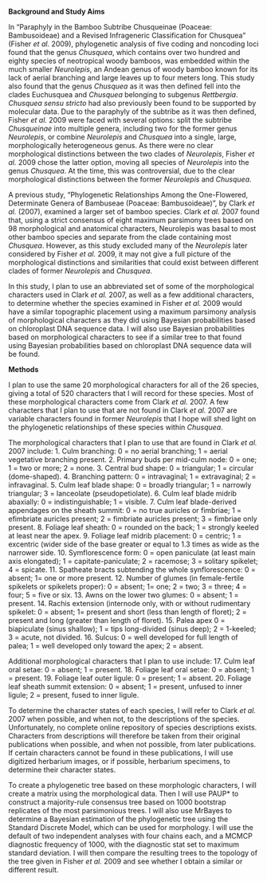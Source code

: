 **Background and Study Aims**

  In “Paraphyly in the Bamboo Subtribe Chusqueinae (Poaceae: Bambusoideae) and a Revised Infrageneric Classification for Chusquea” (Fisher *et al.* 2009), phylogenetic analysis of five coding and noncoding loci found that the genus *Chusquea*, which contains over two hundred and eighty species of neotropical woody bamboos, was embedded within the much smaller *Neurolepis*, an Andean genus of woody bamboo known for its lack of aerial branching and large leaves up to four meters long. This study also found that the genus *Chusquea* as it was then defined fell into the clades Euchusquea and *Chusquea* belonging to subgenus *Rettbergia*. *Chusquea sensu stricto* had also previously been found to be supported by molecular data. Due to the paraphyly of the subtribe as it was then defined, Fisher *et al.* 2009 were faced with several options: split the subtribe *Chusqueinae* into multiple genera, including two for the former genus *Neurolepis*, or combine *Neurolepis* and *Chusquea* into a single, large, morphologically heterogeneous genus. As there were no clear morphological distinctions between the two clades of *Neurolepis*, Fisher *et al.* 2009 chose the latter option, moving all species of *Neurolepis* into the genus *Chusquea*. At the time, this was controversial, due to the clear morphological distinctions between the former *Neurolepis* and *Chusquea*.

  A previous study, “Phylogenetic Relationships Among the One-Flowered, Determinate Genera of Bambuseae (Poaceae: Bambusoideae)”, by Clark *et al.* (2007), examined a larger set of bamboo species. Clark *et al.* 2007 found that, using a strict consensus of eight maximum parsimony trees based on 98 morphological and anatomical characters, Neurolepis was basal to most other bamboo species and separate from the clade containing most *Chusquea*. However, as this study excluded many of the *Neurolepis* later considered by Fisher *et al.* 2009, it may not give a full picture of the morphological distinctions and similarities that could exist between different clades of former *Neurolepis* and *Chusquea*.

  In this study, I plan to use an abbreviated set of some of the morphological characters used in Clark *et al.* 2007, as well as a few additional characters, to determine whether the species examined in Fisher *et al.* 2009 would have a similar topographic placement using a maximum parsimony analysis of morphological characters as they did using Bayesian probabilities based on chloroplast DNA sequence data. I will also use Bayesian probabilities based on morphological characters to see if a similar tree to that found using Bayesian probabilities based on chloroplast DNA sequence data will be found. 


**Methods**

  I plan to use the same 20 morphological characters for all of the 26 species, giving a total of 520 characters that I will record for these species. Most of these morphological characters come from Clark *et al.* 2007. A few characters that I plan to use that are not found in Clark *et al.* 2007 are variable characters found in former *Neurolepis* that I hope will shed light on the phylogenetic relationships of these species within *Chusquea*. 
  
  The morphological characters that I plan to use that are found in Clark *et al.* 2007 include: 1. Culm branching: 0  = no aerial branching; 1 = aerial vegetative branching present. 2. Primary buds per mid-culm node: 0  = one; 1 = two or more; 2 = none. 3. Central bud shape: 0 = triangular; 1 = circular (dome-shaped). 4. Branching pattern: 0 = intravaginal; 1 = extravaginal; 2 = infravaginal. 5. Culm leaf blade shape: 0 = broadly triangular; 1 = narrowly triangular; 3 = lanceolate (pseudopetiolate). 6. Culm leaf blade midrib abaxially: 0 = indistinguishable; 1 = visible. 7. Culm leaf blade-derived appendages on the sheath summit: 0 = no true auricles or fimbriae; 1 = efimbriate auricles present; 2 = fimbriate auricles present; 3 = fimbriae only present. 8. Foliage leaf sheath: 0 = rounded on the back; 1 = strongly keeled at least near the apex. 9. Foliage leaf midrib placement: 0 = centric; 1 = excentric (wider side of the base greater or equal to 1.3 times as wide as the narrower side. 10. Symflorescence form: 0 = open paniculate (at least main axis elongated); 1 = capitate-paniculate; 2 = racemose; 3 = solitary spikelet; 4 = spicate. 11. Spatheate bracts subtending the whole synflorescence: 0 = absent; 1= one or more present. 12. Number of glumes (in female-fertile spikelets or spikelets proper): 0 = absent; 1= one; 2 = two; 3 = three; 4 = four; 5 = five or six. 13. Awns on the lower two glumes: 0 = absent; 1 = present. 14. Rachis extension (internode only, with or without rudimentary spikelet: 0 = absent; 1= present and short (less than length of floret); 2 = present and long (greater than length of floret). 15. Palea apex 0 = biapiculate (sinus shallow); 1 = tips long-divided (sinus deep); 2 = 1-keeled; 3 = acute, not divided. 16. Sulcus: 0 = well developed for full length of palea; 1 = well developed only toward the apex; 2 = absent.
  
  Additional morphological characters that I plan to use include: 17. Culm leaf oral setae: 0 = absent; 1 = present. 18. Foliage leaf oral setae: 0 = absent; 1 = present. 19. Foliage leaf outer ligule: 0 = present; 1 = absent. 20. Foliage leaf sheath summit extension: 0 = absent; 1 = present, unfused to inner ligule; 2 = present, fused to inner ligule. 
  
  To determine the character states of each species, I will refer to Clark *et al.* 2007 when possible, and when not, to the descriptions of the species. Unfortunately, no complete online repository of species descriptions exists. Characters from descriptions will therefore be taken from their original publications when possible, and when not possible, from later publications. If certain characters cannot be found in these publications, I will use digitized herbarium images, or if possible, herbarium specimens, to determine their character states. 
  
  To create a phylogenetic tree based on these morphologic characters, I will create a matrix using the morphological data. Then I will use PAUP* to construct a majority-rule consensus tree based on 1000 bootstrap replicates of the most parsimonious trees. I will also use MrBayes to determine a Bayesian estimation of the phylogenetic tree using the Standard Discrete Model, which can be used for morphology. I will use the default of two independent analyses with four chains each, and a MCMCP diagnostic frequency of 1000, with the diagnostic stat set to maximum standard deviation. I will then compare the resulting trees to the topology of the tree given in Fisher *et al.* 2009 and see whether I obtain a similar or different result.
